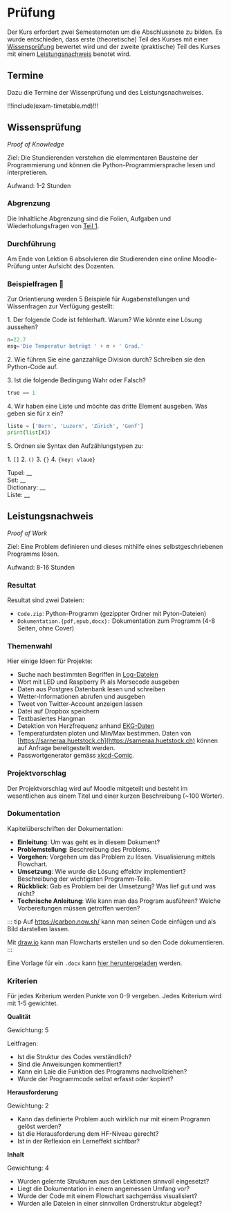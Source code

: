# Prüfung

Der Kurs erfordert zwei Semesternoten um die Abschlussnote zu bilden. Es wurde entschieden, dass erste (theoretische) Teil des Kurses mit einer [Wissensprüfung](#wissensprufung) bewertet wird und der zweite (praktische) Teil des Kurses mit einem [Leistungsnachweis](#leistungsnachweis) benotet wird.

## Termine

Dazu die Termine der Wissenprüfung und des Leistungsnachweises.

!!!include(exam-timetable.md)!!!

## Wissensprüfung
*Proof of Knowledge*

Ziel: Die Stundierenden verstehen die elemmentaren Bausteine der Programmierung und können die Python-Programmiersprache lesen und interpretieren.

Aufwand: 1-2 Stunden

### Abgrenzung

Die Inhaltliche Abgrenzung sind die Folien, Aufgaben und Wiederholungsfragen von [Teil 1](README.md#teil-1).

### Durchführung

Am Ende von Lektion 6 absolvieren die Studierenden eine online Moodle-Prüfung unter Aufsicht des Dozenten.

### Beispielfragen 🚧

Zur Orientierung werden 5 Beispiele für Augabenstellungen und Wissenfragen zur Verfügung gestellt:

1\. Der folgende Code ist fehlerhaft. Warum? Wie könnte eine Lösung aussehen?

```py
n=22.7
msg='Die Temperatur beträgt ' + n + ' Grad.'
```

2\. Wie führen Sie eine ganzzahlige Division durch? Schreiben sie den Python-Code auf.

3\. Ist die folgende Bedingung Wahr oder Falsch?

```py
true == 1
```

4\. Wir haben eine Liste und möchte das dritte Element ausgeben. Was geben sie für `X` ein?

```py
liste = ['Bern', 'Luzern', 'Zürich', 'Genf']
print(list[X])
```

5\. Ordnen sie Syntax den Aufzählungstypen zu:

1\. `[]` 2. `()` 3. `{}` 4. `{key: vlaue}`

Tupel: \_\_\
Set:  \_\_\
Dictionary:  \_\_\
Liste:  \_\_

## Leistungsnachweis
*Proof of Work*

Ziel: Eine Problem definieren und dieses mithilfe eines selbstgeschriebenen Programms lösen.

Aufwand: 8-16 Stunden

### Resultat

Resultat sind zwei Dateien:
* `Code.zip`: Python-Programm (gezippter Ordner mit Pyton-Dateien)
* `Dokumentation.{pdf,epub,docx}:` Dokumentation zum Programm (4-8 Seiten, ohne Cover)

### Themenwahl

Hier einige Ideen für Projekte:

* Suche nach bestimmten Begriffen in [Log-Dateien](https://raw.githubusercontent.com/elastic/examples/master/Common%20Data%20Formats/nginx_logs/nginx_logs)
* Wort mit LED und Raspberry Pi als Morsecode ausgeben
* Daten aus Postgres Datenbank lesen und schreiben
* Wetter-Informationen abrufen und ausgeben
* Tweet von Twitter-Account anzeigen lassen
* Datei auf Dropbox speichern
* Textbasiertes Hangman
* Detektion von Herzfrequenz anhand [EKG-Daten](https://github.com/janikvonrotz/python.casa/blob/main/ekg-data..csv)
* Temperaturdaten ploten und Min/Max bestimmen. Daten von  [https://sarneraa.huetstock.ch](https://sarneraa.huetstock.ch) können auf Anfrage bereitgestellt werden.
* Passwortgenerator gemäss [xkcd-Comic](https://xkcd.com/936/). 

### Projektvorschlag

Der Projektvorschlag wird auf Moodle mitgeteilt und besteht im wesentlichen aus einem Titel und einer kurzen Beschreibung (~100 Wörter).

### Dokumentation

Kapitelüberschriften der Dokumentation:

* **Einleitung**: Um was geht es in diesem Dokument?
* **Problemstellung**: Beschreibung des Problems.
* **Vorgehen**: Vorgehen um das Problem zu lösen. Visualisierung mittels Flowchart.
* **Umsetzung**: Wie wurde die Lösung effektiv implementiert? Beschreibung der wichtigsten Programm-Teile.
* **Rückblick**: Gab es Problem bei der Umsetzung? Was lief gut und was nicht?
* **Technische Anleitung**: Wie kann man das Program ausführen? Welche Vorbereitungen müssen getroffen werden?

::: tip
Auf <https://carbon.now.sh/> kann man seinen Code einfügen und als Bild darstellen lassen.

Mit [draw.io](https://draw.io) kann man Flowcharts erstellen und so den Code dokumentieren.
:::

Eine Vorlage für ein `.docx` kann [hier heruntergeladen](https://janikv.cloud/s/KaJ7zTdETxr8HAK) werden.

### Kriterien

Für jedes Kriterium werden Punkte von 0-9 vergeben. Jedes Kriterium wird mit 1-5 gewichtet.

**Qualität**

Gewichtung: 5

Leitfragen:
* Ist die Struktur des Codes verständlich?
* Sind die Anweisungen kommentiert?
* Kann ein Laie die Funktion des Programms nachvollziehen?
* Wurde der Programmcode selbst erfasst oder kopiert?

**Herausforderung**

Gewichtung: 2

* Kann das definierte Problem auch wirklich nur mit einem Programm gelöst werden?
* Ist die Herausforderung dem HF-Niveau gerecht?
* Ist in der Reflexion ein Lerneffekt sichtbar?

**Inhalt**

Gewichtung: 4

* Wurden gelernte Strukturen aus den Lektionen sinnvoll eingesetzt?
* Liegt die Dokumentation in einem angemessen Umfang vor?
* Wurde der Code mit einem Flowchart sachgemäss visualisiert?
* Wurden alle Dateien in einer sinnvollen Ordnerstruktur abgelegt?

